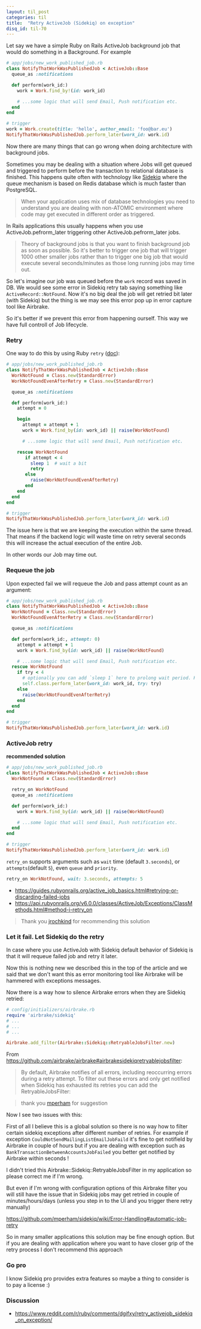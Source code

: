 ```yaml
---
layout: til_post
categories: til
title:  "Retry ActiveJob (Sidekiq) on exception"
disq_id: til-70
---
```



Let say we have a simple Ruby on Rails ActiveJob background job that
would do something in a Background. For example


```ruby
# app/jobs/new_work_published_job.rb
class NotifyThatWorkWasPublishedJob < ActiveJob::Base
  queue_as :notifications

  def perform(work_id:)
    work = Work.find_by!(id: work_id)

    # ...some logic that will send Email, Push notification etc.
  end
end

# trigger
work = Work.create(title: 'hello', author_email: 'foo@bar.eu')
NotifyThatWorkWasPublishedJob.perform_later(work_id: work.id)
```


Now there are many things that can go wrong when doing architecture with
background jobs.

Sometimes you may be dealing with a situation where
Jobs will get queued and triggered to perform before the transaction to
relational database is finished. This happens quite often with
technology like [Sidekiq](https://github.com/mperham/sidekiq) where the queue mechanism is based on Redis
database which is much faster than PostgreSQL.

> When your application uses mix of database technologies you need to understand you are dealing with non-ATOMIC environment where code may get executed in different order as triggered.

In Rails applications this usually happens when you use
ActiveJob.pefrorm_later triggering other ActiveJob.pefrorm_later jobs.

> Theory of background jobs is that you want to finish background job as soon as possible. So
> it's better to trigger one job that will trigger 1000 other smaller jobs
> rather than to trigger one big job that would execute several
> seconds/minutes as those long running jobs may time out.


So let's imagine our job was queued before the `work` record was
saved in DB. We would see some error in Sidekiq retry tab saying something
like `ActiveRecord::NotFound`. Now it's no big deal the job will get
retried bit later (with Sidekiq) but the thing is we may see this error
pop up in error capture tool like Airbrake.

So it's better if we prevent this error from  happening ourself. This way  we have full controll of Job
lifecycle.


### Retry

One way to do this by using Ruby `retry` ([doc](https://docs.ruby-lang.org/en/2.4.0/syntax/exceptions_rdoc.html)):


```ruby
# app/jobs/new_work_published_job.rb
class NotifyThatWorkWasPublishedJob < ActiveJob::Base
  WorkNotFound = Class.new(StandardError)
  WorkNotFoundEvenAfterRetry = Class.new(StandardError)

  queue_as :notifications

  def perform(work_id:)
    attempt = 0

    begin
      attempt = attempt + 1
      work = Work.find_by(id: work_id) || raise(WorkNotFound)

      # ...some logic that will send Email, Push notification etc.

    rescue WorkNotFound
       if attempt < 4
         sleep 1  # wait a bit
         retry
       else
         raise(WorkNotFoundEvenAfterRetry)
       end
    end
  end
end

# trigger
NotifyThatWorkWasPublishedJob.perform_later(work_id: work.id)
```

The issue here is that we are keeping the execution within the same
thread. That means if the backend logic will waste time on retry several
seconds this will increase the actual execution of the entire Job.

In other words our Job may time out.


### Requeue the job

Upon expected fail we will requeue the Job and pass attempt count as
an argument:


```ruby
# app/jobs/new_work_published_job.rb
class NotifyThatWorkWasPublishedJob < ActiveJob::Base
  WorkNotFound = Class.new(StandardError)
  WorkNotFoundEvenAfterRetry = Class.new(StandardError)

  queue_as :notifications

  def perform(work_id:, attempt: 0)
    attempt = attempt + 1
    work = Work.find_by(id: work_id) || raise(WorkNotFound)

    # ...some logic that will send Email, Push notification etc.
  rescue WorkNotFound
    if try < 4
      # optionally you can add `sleep 1` here to prolong wait period. However it's not recommended as that 1 second delay will hold up your BG job thread.
      self.class.perform_later(work_id: work_id, try: try)
    else
      raise(WorkNotFoundEvenAfterRetry)
    end
  end
end

# trigger
NotifyThatWorkWasPublishedJob.perform_later(work_id: work.id)
```




### ActiveJob retry

**recommended  solution**


```ruby
# app/jobs/new_work_published_job.rb
class NotifyThatWorkWasPublishedJob < ActiveJob::Base
  WorkNotFound = Class.new(StandardError)

  retry_on WorkNotFound
  queue_as :notifications

  def perform(work_id:)
    work = Work.find_by(id: work_id) || raise(WorkNotFound)

    # ...some logic that will send Email, Push notification etc.
  end
end

# trigger
NotifyThatWorkWasPublishedJob.perform_later(work_id: work.id)
```


`retry_on` supports arguments such as `wait` time (default `3.seconds`), or `attempts`(default `5`), even `queue` and `priority`.

```ruby
retry_on WorkNotFound, wait: 3.seconds, attempts: 5
```

* <https://guides.rubyonrails.org/active_job_basics.html#retrying-or-discarding-failed-jobs>
* <https://api.rubyonrails.org/v6.0.0/classes/ActiveJob/Exceptions/ClassMethods.html#method-i-retry_on>


> Thank you [jrochkind](https://www.reddit.com/r/ruby/comments/dgifxy/retry_activejob_sidekiq_on_exception/f3dc097/) for recommending this solution

### Let it fail. Let Sidekiq do the retry

In case where you use ActiveJob with Sidekiq default behavior of Sidekiq
is that it will requeue failed job and retry it later.

Now this is nothing new we described this in the top of the article and
we said that we don't want this as error monitoring tool like Airbrake
will be hammered with exceptions messages.

Now there is a way how to silence Airbrake errors when they are Sidekiq
retried:


```ruby
# config/initializers/airbrake.rb
require 'airbrake/sidekiq'
# ...
# ...
# ...

Airbrake.add_filter(Airbrake::Sidekiq::RetryableJobsFilter.new)
```


From <https://github.com/airbrake/airbrake#airbrakesidekiqretryablejobsfilter>:

> By default, Airbrake notifies of all errors, including reoccurring errors during a retry attempt. To filter out these errors and only get notified when Sidekiq has exhausted its retries you can add the RetryableJobsFilter:



> thank you [mperham](https://www.reddit.com/r/ruby/comments/dgifxy/retry_activejob_sidekiq_on_exception/) for suggestion

Now I see two issues with this:

First of all I believe this is a global solution so there is no way how
to filter certain sidekiq exceptions after different number of retries.
For example if exception `CouldNotSendMailingListEmailJobFaild` it's fine to
get notifield by Airbrake in couple of hours but if you are dealing with
exception such as `BankTransactionBetweenAccountsJobFailed` you better
get notified by Airbrake within seconds !

I didn't tried this Airbrake::Sidekiq::RetryableJobsFilter in my application so please correct me if I'm
wrong.

But even if I'm wrong with  configuration options of this Airbrake
filter you will still have the issue that in Sidekiq jobs may get
retried in couple of minutes/hours/days (unless you step in to the UI and
you trigger there retry manually)

<https://github.com/mperham/sidekiq/wiki/Error-Handling#automatic-job-retry>

So in many smaller applications this solution may be fine enough option.
But if you are dealing with application where you want to have closer
grip of the retry process I don't recommend this approach


### Go pro

I know Sidekiq pro provides extra features so maybe a thing to consider is
to pay a license :) 

### Discussion


* <https://www.reddit.com/r/ruby/comments/dgifxy/retry_activejob_sidekiq_on_exception/>
